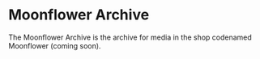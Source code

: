 # Moonflower Archive
The Moonflower Archive is the archive for media in the shop codenamed Moonflower (coming soon).
